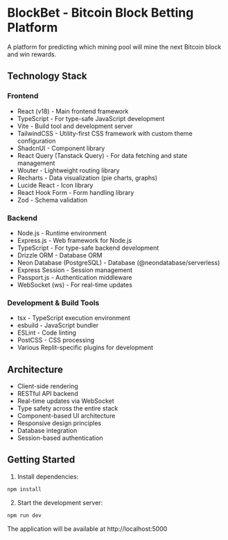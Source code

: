 
# BlockBet - Bitcoin Block Betting Platform

A platform for predicting which mining pool will mine the next Bitcoin block and win rewards.

## Technology Stack

### Frontend
- React (v18) - Main frontend framework
- TypeScript - For type-safe JavaScript development
- Vite - Build tool and development server
- TailwindCSS - Utility-first CSS framework with custom theme configuration
- ShadcnUI - Component library
- React Query (Tanstack Query) - For data fetching and state management
- Wouter - Lightweight routing library
- Recharts - Data visualization (pie charts, graphs)
- Lucide React - Icon library
- React Hook Form - Form handling library
- Zod - Schema validation

### Backend
- Node.js - Runtime environment
- Express.js - Web framework for Node.js
- TypeScript - For type-safe backend development
- Drizzle ORM - Database ORM
- Neon Database (PostgreSQL) - Database (@neondatabase/serverless)
- Express Session - Session management
- Passport.js - Authentication middleware
- WebSocket (ws) - For real-time updates

### Development & Build Tools
- tsx - TypeScript execution environment
- esbuild - JavaScript bundler
- ESLint - Code linting
- PostCSS - CSS processing
- Various Replit-specific plugins for development

## Architecture
- Client-side rendering
- RESTful API backend
- Real-time updates via WebSocket
- Type safety across the entire stack
- Component-based UI architecture
- Responsive design principles
- Database integration
- Session-based authentication

## Getting Started

1. Install dependencies:
```bash
npm install
```

2. Start the development server:
```bash
npm run dev
```

The application will be available at http://localhost:5000
